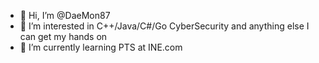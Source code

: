 - 👋 Hi, I’m @DaeMon87
- 👀 I’m interested in C++/Java/C#/Go CyberSecurity and anything else I can get my hands on
- 🌱 I’m currently learning PTS at INE.com

